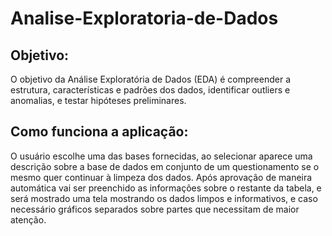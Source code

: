 # Analise-Exploratoria-de-Dados

## Objetivo:
<p> O objetivo da Análise Exploratória de Dados (EDA) é compreender a estrutura, características e padrões dos dados, identificar outliers e anomalias, e testar hipóteses preliminares.</p>

## Como funciona a aplicação:
<p> O usuário escolhe uma das bases fornecidas, ao selecionar aparece uma descrição sobre a base de dados em conjunto de um questionamento se o mesmo quer continuar à limpeza dos dados.
Após aprovação de maneira automática vai ser preenchido as informações sobre o restante da tabela, e será mostrado uma tela mostrando os dados limpos e informativos, e caso necessário gráficos separados sobre partes que necessitam de maior atenção.</p>
